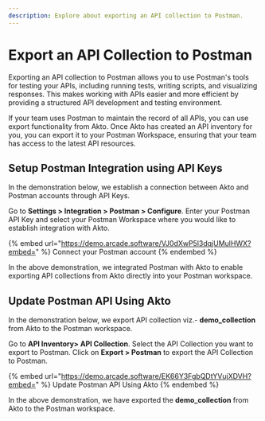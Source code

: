 ```yaml
---
description: Explore about exporting an API collection to Postman.
---
```


# Export an API Collection to Postman

Exporting an API collection to Postman allows you to use Postman's tools for testing your APIs, including running tests, writing scripts, and visualizing responses. This makes working with APIs easier and more efficient by providing a structured API development and testing environment.

If your team uses Postman to maintain the record of all APIs, you can use export functionality from Akto. Once Akto has created an API inventory for you, you can export it to your Postman Workspace, ensuring that your team has access to the latest API resources.

## Setup Postman Integration using API Keys

In the demonstration below, we establish a connection between Akto and Postman accounts through API Keys.

Go to **Settings > Integration > Postman > Configure**. Enter your Postman API Key and select your Postman Workspace where you would like to establish integration with Akto.

{% embed url="https://demo.arcade.software/VJ0dXwP5l3dqjUMulHWX?embed=" %}
Connect your Postman account
{% endembed %}

In the above demonstration, we integrated Postman with Akto to enable exporting API collections from Akto directly into your Postman workspace.

## Update Postman API Using Akto

In the demonstration below, we export API collection viz.- **demo\_collection** from Akto to the Postman workspace.

Go to **API Inventory> API Collection**. Select the API Collection you want to export to Postman. Click on **Export > Postman** to export the API Collection to Postman.

{% embed url="https://demo.arcade.software/EK66Y3FgbQDtYVujXDVH?embed=" %}
Update Postman API Using Akto
{% endembed %}

In the above demonstration, we have exported the **demo\_collection** from Akto to the Postman workspace.
